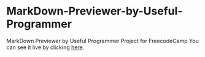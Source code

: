 # MarkDown-Previewer-by-Useful-Programmer
MarkDown Previewer by Useful Programmer Project for FreecodeCamp
You can see it live by clicking [here](https://mtmangueze.github.io/MarkDown-Previewer-by-Useful-Programmer/).
